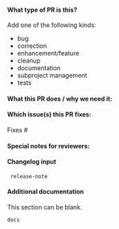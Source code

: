 #### What type of PR is this?

Add one of the following kinds:
* bug
* correction
* enhancement/feature
* cleanup
* documentation
* subproject management
* tests


#### What this PR does / why we need it:




#### Which issue(s) this PR fixes:

<!-- Automatically closes linked issue when PR is merged.
Usage: `Fixes #<issue number>`, or `Fixes (paste link of issue)`. -->

Fixes #

#### Special notes for reviewers:



#### Changelog input

```
 release-note

```

#### Additional documentation 

This section can be blank.



```
docs

```
